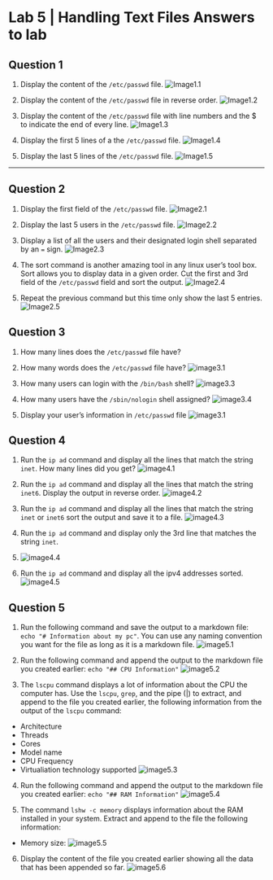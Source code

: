 # Lab 5 | Handling Text Files Answers to lab
 
## Question 1 

1. Display the content of the `/etc/passwd` file.
![Image1.1](../imgs/Lab5/Q1.1.png)

2. Display the content of the `/etc/passwd` file in reverse order.
![Image1.2](../imgs/Lab5/Q1.2.png)

3. Display the content of the `/etc/passwd` file with line numbers and the $ to indicate the end of every line.
![Image1.3](../imgs/Lab5/Q1.3.png)

4. Display the first 5 lines of a the `/etc/passwd` file.
![Image1.4](../imgs/Lab5/Q1.4.png)

5. Display the last 5 lines of the `/etc/passwd` file.
![Image1.5](../imgs/Lab5/Q1.5.png)

---
## Question 2

1. Display the first field of the `/etc/passwd` file.
![Image2.1](../imgs/Lab5/Q2.1.png)

2. Display the last 5 users in the `/etc/passwd` file.
![Image2.2](../imgs/Lab5/Q2.2.png)

3. Display a list of all the users and their designated login shell separated by an `=` sign.
![Image2.3](../imgs/Lab5/Q2.3.png)

4. The sort command is another amazing tool in any linux user’s tool box. Sort allows you to display data in a given order. Cut the first and 3rd field of the `/etc/passwd` field and sort the output. 
![Image2.4](../imgs/Lab5/Q2.4.png)

5. Repeat the previous command but this time only show the last 5 entries.
![Image2.5](../imgs/Lab5/Q2.5.png)



## Question 3

1. How many lines does the `/etc/passwd` file have?
2. How many words does the `/etc/passwd` file have?
![image3.1](../imgs/Lab5/Q3.1-2.png)


3. How many users can login with the `/bin/bash` shell?
![image3.3](../imgs/Lab5/Q3.3.png)

4. How many users have the `/sbin/nologin` shell assigned?
![image3.4](../imgs/Lab5/Q3.4.png)

5. Display your user’s information in `/etc/passwd` file
![image3.1](../imgs/Lab5/Q3.5.png)


## Question 4

1. Run the `ip ad` command and display all the lines that match the string `inet`. How many lines did you get? 
![image4.1](../imgs/Lab5/Q4.1.png)

2. Run the `ip ad` command and display all the lines that match the string `inet6`. Display the output in reverse order.
![image4.2](../imgs/Lab5/Q4.2.png)

3. Run the `ip ad` command and display all the lines that match the string `inet` or `inet6` sort the output and save it to a file.
![image4.3](../imgs/Lab5/Q4.3.png)

4. Run the `ip ad` command and display only the 3rd line that matches the string `inet`.
5. ![image4.4](../imgs/Lab5/Q4.4.png)
   
6. Run the `ip ad` command and display all the ipv4 addresses sorted.
![image4.5](../imgs/Lab5/Q4.5.png)

## Question 5

1. Run the following command and save the output to a markdown file: `echo "# Information about my pc"`. You can use any naming convention you want for the file as long as it is a markdown file.
![image5.1](../imgs/Lab5/Q5.1.png)

2. Run the following command and append the output to the markdown file you created earlier: `echo "## CPU Information"`
![image5.2](../imgs/Lab5/Q5.2.png)

3. The `lscpu` command displays a lot of information about the CPU the computer has. Use the `lscpu`, `grep`, and the pipe (|) to extract, and append to the file you created earlier, the following information from the output of the `lscpu` command:
* Architecture
* Threads
* Cores
* Model name
* CPU Frequency
* Virtualiation technology supported
![image5.3](../imgs/Lab5/Q5.3.png)

4. Run the following command and append the output to the markdown file you created earlier: `echo "## RAM Information"`
![image5.4](../imgs/Lab5/Q5.4.png)

5. The command `lshw -c memory` displays information about the RAM installed in your system. Extract and append to the file the following information:
* Memory size:
![image5.5](../imgs/Lab5/Q5.5.png)

6. Display the content of the file you created earlier showing all the data that has been appended so far.
![image5.6](../imgs/Lab5/Q5.6.png)